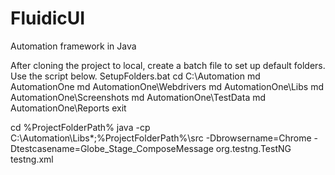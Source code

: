 # FluidicUI
Automation framework in Java



After cloning the project to local, create a batch file to set up default folders. Use the script below.
SetupFolders.bat
cd C:\Automation
md AutomationOne
md AutomationOne\Webdrivers
md AutomationOne\Libs
md AutomationOne\Screenshots
md AutomationOne\TestData
md AutomationOne\Reports
exit

cd %ProjectFolderPath%
java -cp C:\Automation\Libs\*;%ProjectFolderPath%\src -Dbrowsername=Chrome -Dtestcasename=Globe_Stage_ComposeMessage org.testng.TestNG testng.xml
